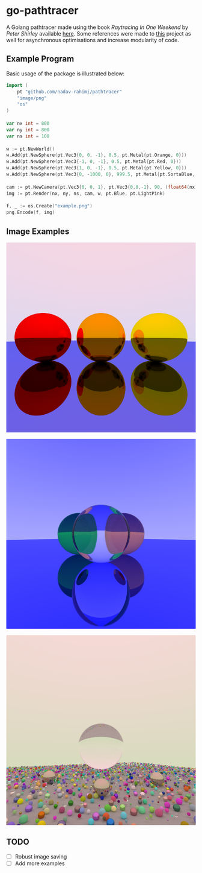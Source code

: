# go-pathtracer

A Golang pathtracer made using the book *Raytracing In One Weekend* by *Peter Shirley* available [here](raytracing.github.io). Some references were made to [this](https://github.com/markphelps/go-trace) project as well for asynchronous optimisations and increase modularity of code.

## Example Program
Basic usage of the package is illustrated below:
```go
import (
    pt "github.com/nadav-rahimi/pathtracer"
    "image/png"
    "os"
)

var nx int = 800
var ny int = 800
var ns int = 100

w := pt.NewWorld()
w.Add(pt.NewSphere(pt.Vec3{0, 0, -1}, 0.5, pt.Metal{pt.Orange, 0}))
w.Add(pt.NewSphere(pt.Vec3{-1, 0, -1}, 0.5, pt.Metal{pt.Red, 0}))
w.Add(pt.NewSphere(pt.Vec3{1, 0, -1}, 0.5, pt.Metal{pt.Yellow, 0}))
w.Add(pt.NewSphere(pt.Vec3{0, -1000, 0}, 999.5, pt.Metal{pt.SortaBlue, 0}))

cam := pt.NewCamera(pt.Vec3{0, 0, 1}, pt.Vec3{0,0,-1}, 90, (float64(nx)/float64(ny)))
img := pt.Render(nx, ny, ns, cam, w, pt.Blue, pt.LightPink)

f, _ := os.Create("example.png")
png.Encode(f, img)
```

## Image Examples
![example 1](examples/ex_1.png)

![example 2](examples/ex_2.png)

![example 3](examples/ex_3.png)

## TODO
- [ ] Robust image saving
- [ ] Add more examples
